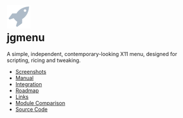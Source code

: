 <h1><img src="img/jgmenu.png" alt="jgmenu" height="64px"><br />jgmenu</h1>

A simple, independent, contemporary-looking X11 menu, designed for
scripting, ricing and tweaking.

- [Screenshots](screenshots.html)
- [Manual](manual.html)
- [Integration](integration.html)
- [Roadmap](roadmap.html)
- [Links](links.html)
- [Module Comparison](comparison.html)
- [Source Code](https://github.com/johanmalm/jgmenu)

